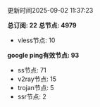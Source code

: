 更新时间2025-09-02 11:37:23

**总订阅: 22**
**总节点: 4979**
- vless节点: 10

**google ping有效节点: 93**
- ss节点: 71
- v2ray节点: 15
- trojan节点: 5
- ssr节点: 2
